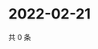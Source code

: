 # 2022-02-21

共 0 条

<!-- BEGIN WEIBO -->
<!-- 最后更新时间 Mon Feb 21 2022 14:15:25 GMT+0800 (China Standard Time) -->

<!-- END WEIBO -->
